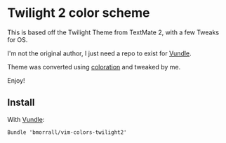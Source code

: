 Twilight 2 color scheme
=======================

This is based off the Twilight Theme from TextMate 2, with a few Tweaks for OS.

I'm not the original author, I just need a repo to exist for
[Vundle](https://github.com/gmarik/vundle).

Theme was converted using [coloration](http://github.com/sickill/coloration) and
tweaked by me.

Enjoy!

Install
-------

With [Vundle](https://github.com/gmarik/vundle):

    Bundle 'bmorrall/vim-colors-twilight2'

